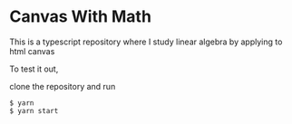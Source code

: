 # Canvas With Math

This is a typescript repository where I study linear algebra by applying to html canvas

To test it out,

clone the repository and run

```
$ yarn
$ yarn start
```
